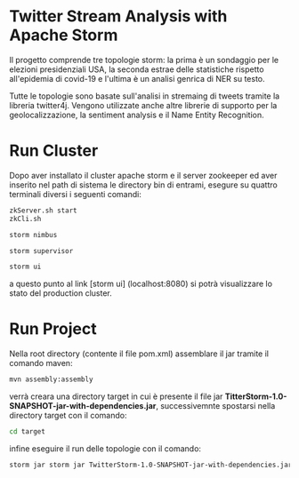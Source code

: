 # Twitter Stream Analysis with Apache Storm

Il progetto comprende tre topologie storm: la prima è un sondaggio per le elezioni presidenziali USA, la seconda estrae delle statistiche rispetto all'epidemia di covid-19 e l'ultima è un analisi genrica di NER su testo.

Tutte le topologie sono basate sull'analisi in stremaing di tweets tramite la libreria twitter4j. Vengono utilizzate anche altre librerie di supporto per la geolocalizzazione, la sentiment analysis e il Name Entity Recognition.

# Run Cluster

Dopo aver installato il cluster apache storm e il server zookeeper ed aver inserito nel path di sistema le directory bin di entrami, esegure su quattro terminali diversi i seguenti comandi:

```bash
zkServer.sh start
zkCli.sh

storm nimbus

storm supervisor

storm ui
```

a questo punto al link [storm ui] (localhost:8080) si potrà visualizzare lo stato del production cluster.

# Run Project

Nella root directory (contente il file pom.xml) assemblare il jar tramite il comando maven:

```bash
mvn assembly:assembly
```

verrà creara una directory target in cui è presente il file jar **TitterStorm-1.0-SNAPSHOT-jar-with-dependencies.jar**, successivemnte spostarsi nella directory target con il comando:

```bash
cd target
```

infine eseguire il run delle topologie con il comando:

```bash
storm jar storm jar TwitterStorm-1.0-SNAPSHOT-jar-with-dependencies.jar main.java.Launcher
```

